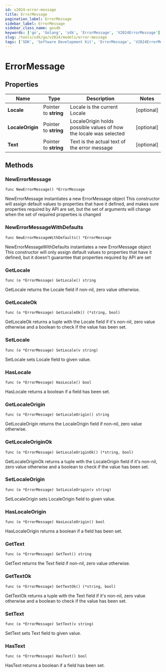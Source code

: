 ```yaml
---
id: v2024-error-message
title: ErrorMessage
pagination_label: ErrorMessage
sidebar_label: ErrorMessage
sidebar_class_name: gosdk
keywords: ['go', 'Golang', 'sdk', 'ErrorMessage', 'V2024ErrorMessage']
slug: /tools/sdk/go/v2024/models/error-message
tags: ['SDK', 'Software Development Kit', 'ErrorMessage', 'V2024ErrorMessage']
---
```


# ErrorMessage

## Properties

| Name | Type | Description | Notes |
| --- | --- | --- | --- |
| **Locale** | Pointer to **string** | Locale is the current Locale | [optional] |
| **LocaleOrigin** | Pointer to **string** | LocaleOrigin holds possible values of how the locale was selected | [optional] |
| **Text** | Pointer to **string** | Text is the actual text of the error message | [optional] |

## Methods

### NewErrorMessage

`func NewErrorMessage() *ErrorMessage`

NewErrorMessage instantiates a new ErrorMessage object This constructor will assign default values to properties that have it defined, and makes sure properties required by API are set, but the set of arguments will change when the set of required properties is changed

### NewErrorMessageWithDefaults

`func NewErrorMessageWithDefaults() *ErrorMessage`

NewErrorMessageWithDefaults instantiates a new ErrorMessage object This constructor will only assign default values to properties that have it defined, but it doesn't guarantee that properties required by API are set

### GetLocale

`func (o *ErrorMessage) GetLocale() string`

GetLocale returns the Locale field if non-nil, zero value otherwise.

### GetLocaleOk

`func (o *ErrorMessage) GetLocaleOk() (*string, bool)`

GetLocaleOk returns a tuple with the Locale field if it's non-nil, zero value otherwise and a boolean to check if the value has been set.

### SetLocale

`func (o *ErrorMessage) SetLocale(v string)`

SetLocale sets Locale field to given value.

### HasLocale

`func (o *ErrorMessage) HasLocale() bool`

HasLocale returns a boolean if a field has been set.

### GetLocaleOrigin

`func (o *ErrorMessage) GetLocaleOrigin() string`

GetLocaleOrigin returns the LocaleOrigin field if non-nil, zero value otherwise.

### GetLocaleOriginOk

`func (o *ErrorMessage) GetLocaleOriginOk() (*string, bool)`

GetLocaleOriginOk returns a tuple with the LocaleOrigin field if it's non-nil, zero value otherwise and a boolean to check if the value has been set.

### SetLocaleOrigin

`func (o *ErrorMessage) SetLocaleOrigin(v string)`

SetLocaleOrigin sets LocaleOrigin field to given value.

### HasLocaleOrigin

`func (o *ErrorMessage) HasLocaleOrigin() bool`

HasLocaleOrigin returns a boolean if a field has been set.

### GetText

`func (o *ErrorMessage) GetText() string`

GetText returns the Text field if non-nil, zero value otherwise.

### GetTextOk

`func (o *ErrorMessage) GetTextOk() (*string, bool)`

GetTextOk returns a tuple with the Text field if it's non-nil, zero value otherwise and a boolean to check if the value has been set.

### SetText

`func (o *ErrorMessage) SetText(v string)`

SetText sets Text field to given value.

### HasText

`func (o *ErrorMessage) HasText() bool`

HasText returns a boolean if a field has been set.

